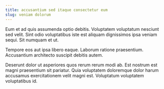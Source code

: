 ```yaml
---
title: accusantium sed itaque consectetur eum
slug: veniam dolorum
---
```


Eum et ad quis assumenda optio debitis. Voluptatem voluptatum nesciunt sed velit. Sint odio voluptatibus iste est aliquam dignissimos ipsa veniam sequi. Sit numquam et ut.

Tempore eos aut ipsa libero eaque. Laborum ratione praesentium. Accusantium architecto suscipit debitis autem.

Deserunt dolor ut asperiores quos rerum rerum modi ab. Est nostrum est magni praesentium sit pariatur. Quia voluptatem doloremque dolor harum accusamus exercitationem velit magni est. Voluptatum voluptatem voluptatibus id.
